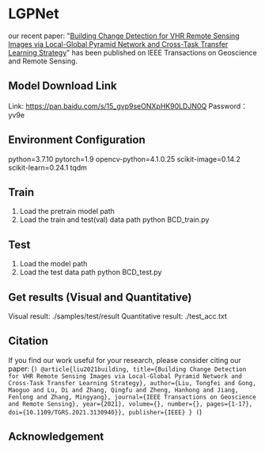 # LGPNet
our recent paper: "[Building Change Detection for VHR Remote Sensing Images via Local-Global Pyramid Network and Cross-Task Transfer Learning Strategy](https://ieeexplore.ieee.org/abstract/document/9627698)" has been published on IEEE Transactions on Geoscience and Remote Sensing. 

## Model Download Link
Link: https://pan.baidu.com/s/15_gvp9seONXpHK90LDJN0Q 
Password：yv9e

## Environment Configuration
python=3.7.10
pytorch=1.9
opencv-python=4.1.0.25
scikit-image=0.14.2
scikit-learn=0.24.1
tqdm

## Train
1. Load the pretrain model path
2. Load the train and test(val) data path
python BCD_train.py

## Test
1. Load the model path
2. Load the test data path
python BCD_test.py

## Get results (Visual and Quantitative)
Visual result: ./samples/test/result
Quantitative result: ./test_acc.txt 

## Citation
If you find our work useful for your research, please consider citing our paper:
(```)
@article{liu2021building,
  title={Building Change Detection for VHR Remote Sensing Images via Local-Global Pyramid Network and Cross-Task Transfer Learning Strategy},
  author={Liu, Tongfei and Gong, Maoguo and Lu, Di and Zhang, Qingfu and Zheng, Hanhong and Jiang, Fenlong and Zhang, Mingyang},
  journal={IEEE Transactions on Geoscience and Remote Sensing},
  year={2021},
  volume={},
  number={},
  pages={1-17},
  doi={10.1109/TGRS.2021.3130940}},
  publisher={IEEE}
}
(```)

## Acknowledgement
